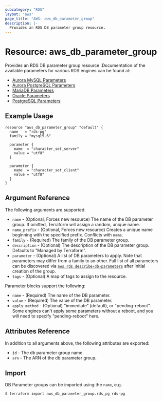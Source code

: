 ```yaml
---
subcategory: "RDS"
layout: "aws"
page_title: "AWS: aws_db_parameter_group"
description: |-
  Provides an RDS DB parameter group resource.
---
```


# Resource: aws_db_parameter_group

Provides an RDS DB parameter group resource .Documentation of the available parameters for various RDS engines can be found at:

* [Aurora MySQL Parameters](https://docs.aws.amazon.com/AmazonRDS/latest/UserGuide/AuroraMySQL.Reference.html)
* [Aurora PostgreSQL Parameters](https://docs.aws.amazon.com/AmazonRDS/latest/UserGuide/AuroraPostgreSQL.Reference.html)
* [MariaDB Parameters](https://docs.aws.amazon.com/AmazonRDS/latest/UserGuide/Appendix.MariaDB.Parameters.html)
* [Oracle Parameters](https://docs.aws.amazon.com/AmazonRDS/latest/UserGuide/USER_ModifyInstance.Oracle.html#USER_ModifyInstance.Oracle.sqlnet)
* [PostgreSQL Parameters](https://docs.aws.amazon.com/AmazonRDS/latest/UserGuide/Appendix.PostgreSQL.CommonDBATasks.html#Appendix.PostgreSQL.CommonDBATasks.Parameters)

## Example Usage

```hcl
resource "aws_db_parameter_group" "default" {
  name   = "rds-pg"
  family = "mysql5.6"

  parameter {
    name  = "character_set_server"
    value = "utf8"
  }

  parameter {
    name  = "character_set_client"
    value = "utf8"
  }
}
```

## Argument Reference

The following arguments are supported:

* `name` - (Optional, Forces new resource) The name of the DB parameter group. If omitted, Terraform will assign a random, unique name.
* `name_prefix` - (Optional, Forces new resource) Creates a unique name beginning with the specified prefix. Conflicts with `name`.
* `family` - (Required) The family of the DB parameter group.
* `description` - (Optional) The description of the DB parameter group. Defaults to "Managed by Terraform".
* `parameter` - (Optional) A list of DB parameters to apply. Note that parameters may differ from a family to an other. Full list of all parameters can be discovered via [`aws rds describe-db-parameters`](https://docs.aws.amazon.com/cli/latest/reference/rds/describe-db-parameters.html) after initial creation of the group.
* `tags` - (Optional) A map of tags to assign to the resource.

Parameter blocks support the following:

* `name` - (Required) The name of the DB parameter.
* `value` - (Required) The value of the DB parameter.
* `apply_method` - (Optional) "immediate" (default), or "pending-reboot". Some
    engines can't apply some parameters without a reboot, and you will need to
    specify "pending-reboot" here.

## Attributes Reference

In addition to all arguments above, the following attributes are exported:

* `id` - The db parameter group name.
* `arn` - The ARN of the db parameter group.

## Import

DB Parameter groups can be imported using the `name`, e.g.

```
$ terraform import aws_db_parameter_group.rds_pg rds-pg
```
